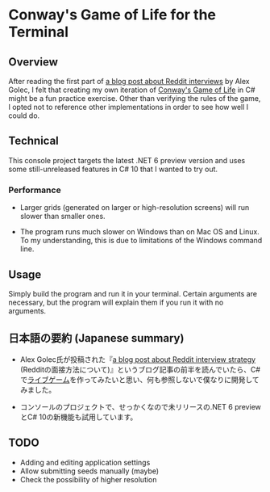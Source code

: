 # Conway's Game of Life for the Terminal

## Overview

After reading the first part of [a blog post about Reddit interviews](https://alexgolec.dev/reddit-interview-problems-the-game-of-life/) by Alex Golec, I felt that creating my own iteration of [Conway's Game of Life](https://en.wikipedia.org/wiki/Conway%27s_Game_of_Life) in C# might be a fun practice exercise. Other than verifying the rules of the game, I opted not to reference other implementations in order to see how well I could do.

## Technical

This console project targets the latest .NET 6 preview version and uses some still-unreleased features in C# 10 that I wanted to try out.

### Performance

* Larger grids (generated on larger or high-resolution screens) will run slower than smaller ones.

* The program runs much slower on Windows than on Mac OS and Linux. To my understanding, this is due to limitations of the Windows command line.

## Usage

Simply build the program and run it in your terminal. Certain arguments are necessary, but the program will explain them if you run it with no arguments.

## 日本語の要約 (Japanese summary)

* Alex Golec氏が投稿された『[a blog post about Reddit interview strategy](https://alexgolec.dev/reddit-interview-problems-the-game-of-life/) (Redditの面接方法について)』というブログ記事の前半を読んでいたら、C#で[ライブゲーム](https://ja.wikipedia.org/wiki/%E3%83%A9%E3%82%A4%E3%83%95%E3%82%B2%E3%83%BC%E3%83%A0)を作ってみたいと思い、何も参照しないで僕なりに開発してみました。

* コンソールのプロジェクトで、せっかくなので未リリースの.NET 6 previewとC# 10の新機能も試用しています。

## TODO

* Adding and editing application settings
* Allow submitting seeds manually (maybe)
* Check the possibility of higher resolution